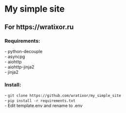 <H1>My simple site</H1>
<h2>For https://wratixor.ru</h2>

<h3>Requirements:</h3>
 - python-decouple</br>
 - asyncpg</br>
 - aiohttp</br>
 - aiohttp-jinja2</br>
 - jinja2</br>

<h3>Install:</h3>
- <code>git clone https://github.com/wratixor/my_simple_site</code></br>
- <code>pip install -r requirements.txt</code></br>
- Edit template.env and rename to .env</br>


